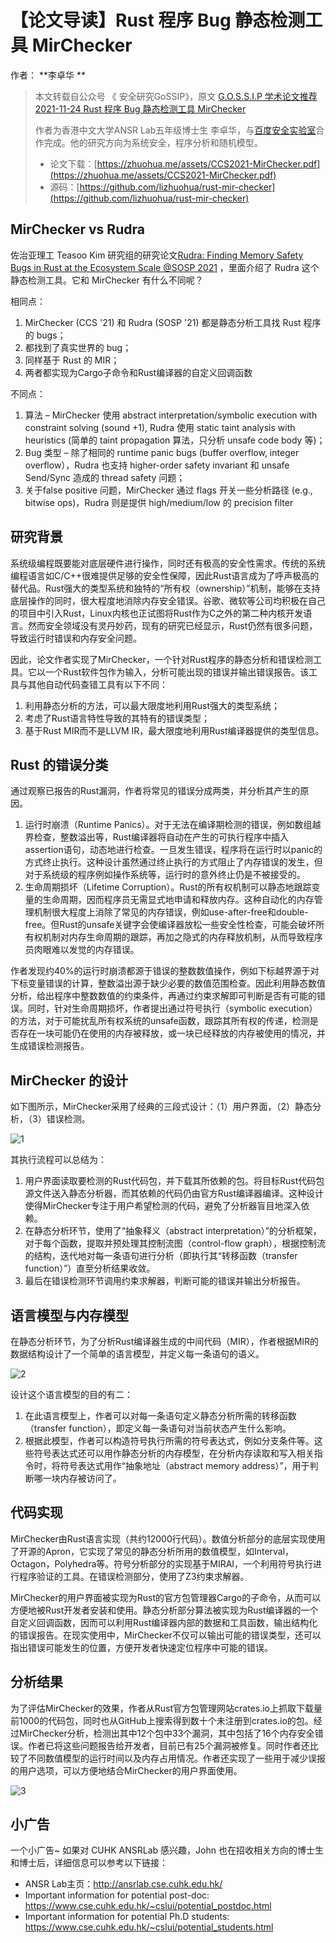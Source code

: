 #  【论文导读】Rust 程序 Bug 静态检测工具 MirChecker

作者： **李卓华 **

> 本文转载自公众号 《 安全研究GoSSIP》，原文 [G.O.S.S.I.P 学术论文推荐 2021-11-24 Rust 程序 Bug 静态检测工具 MirChecker](https://mp.weixin.qq.com/s/E7XSa_evKpPEMk_xfzEq1w)
>
>  作者为香港中文大学ANSR Lab五年级博士生 李卓华，与[百度安全实验室](https://mp.weixin.qq.com/s?__biz=Mzg5ODUxMzg0Ng==&mid=2247485553&idx=1&sn=5839db63d9cb21900035e0ba9ee07815&scene=21#wechat_redirect)合作完成。他的研究方向为系统安全，程序分析和随机模型。
>
> - 论文下载：[https://zhuohua.me/assets/CCS2021-MirChecker.pdf](https://zhuohua.me/assets/CCS2021-MirChecker.pdf)
> - 源码：[https://github.com/lizhuohua/rust-mir-checker](https://github.com/lizhuohua/rust-mir-checker)

## MirChecker vs Rudra 

佐治亚理工 Teasoo Kim 研究组的研究论文[Rudra: Finding Memory Safety Bugs in Rust at the Ecosystem Scale @SOSP 2021](https://mp.weixin.qq.com/s?__biz=Mzg5ODUxMzg0Ng==&mid=2247487645&idx=1&sn=d92bb73232cc87d7a2d271308808c955&scene=21#wechat_redirect) ，里面介绍了 Rudra 这个静态检测工具。它和 MirChecker 有什么不同呢？

相同点：

1. MirChecker (CCS '21) 和 Rudra (SOSP '21) 都是静态分析工具找 Rust 程序的 bugs；
2. 都找到了真实世界的 bug；
3. 同样基于 Rust 的 MIR；
4. 两者都实现为Cargo子命令和Rust编译器的自定义回调函数

不同点：

1. 算法 – MirChecker 使用 abstract interpretation/symbolic execution with constraint solving (sound +1), Rudra 使用 static taint analysis with heuristics (简单的 taint propagation 算法，只分析 unsafe code body 等)；
2. Bug 类型 – 除了相同的 runtime panic bugs (buffer overflow, integer overflow），Rudra 也支持 higher-order safety invariant 和 unsafe Send/Sync 造成的 thread safety 问题；
3. 关于false positive 问题，MirChecker 通过 flags 开关一些分析路径 (e.g., bitwise ops)，Rudra 则是提供 high/medium/low 的 precision filter



## 研究背景

系统级编程既要能对底层硬件进行操作，同时还有极高的安全性需求。传统的系统编程语言如C/C++很难提供足够的安全性保障，因此Rust语言成为了呼声极高的替代品。Rust强大的类型系统和独特的“所有权（ownership）”机制，能够在支持底层操作的同时，很大程度地消除内存安全错误。谷歌、微软等公司均积极在自己的项目中引入Rust，Linux内核也正试图将Rust作为C之外的第二种内核开发语言。然而安全领域没有灵丹妙药，现有的研究已经显示，Rust仍然有很多问题，导致运行时错误和内存安全问题。

因此，论文作者实现了MirChecker，一个针对Rust程序的静态分析和错误检测工具。它以一个Rust软件包作为输入，分析可能出现的错误并输出错误报告。该工具与其他自动代码查错工具有以下不同：

1. 利用静态分析的方法，可以最大限度地利用Rust强大的类型系统；
2. 考虑了Rust语言特性导致的其特有的错误类型；
3. 基于Rust MIR而不是LLVM IR，最大限度地利用Rust编译器提供的类型信息。

## Rust 的错误分类

通过观察已报告的Rust漏洞，作者将常见的错误分成两类，并分析其产生的原因。

1. 运行时崩溃（Runtime Panics）。对于无法在编译期检测的错误，例如数组越界检查，整数溢出等，Rust编译器将自动在产生的可执行程序中插入assertion语句，动态地进行检查。一旦发生错误，程序将在运行时以panic的方式终止执行。这种设计虽然通过终止执行的方式阻止了内存错误的发生，但对于系统级的程序例如操作系统等，运行时的意外终止仍是不被接受的。
2. 生命周期损坏（Lifetime Corruption）。Rust的所有权机制可以静态地跟踪变量的生命周期，因而程序员无需显式地申请和释放内存。这种自动化的内存管理机制很大程度上消除了常见的内存错误，例如use-after-free和double-free。但Rust的unsafe关键字会使编译器放松一些安全性检查，可能会破坏所有权机制对内存生命周期的跟踪，再加之隐式的内存释放机制，从而导致程序员肉眼难以发觉的内存错误。

作者发现约40%的运行时崩溃都源于错误的整数数值操作，例如下标越界源于对下标变量错误的计算，整数溢出源于缺少必要的数值范围检查。因此利用静态数值分析，给出程序中整数数值的约束条件，再通过约束求解即可判断是否有可能的错误。同时，针对生命周期损坏，作者提出通过符号执行（symbolic execution）的方法，对于可能扰乱所有权系统的unsafe函数，跟踪其所有权的传递，检测是否存在一块可能仍在使用的内存被释放，或一块已经释放的内存被使用的情况，并生成错误检测报告。

## MirChecker 的设计

如下图所示，MirChecker采用了经典的三段式设计：（1）用户界面，（2）静态分析，（3）错误检测。

![1](./image/mirchecker/1.png)

其执行流程可以总结为：

1. 用户界面读取要检测的Rust代码包，并下载其所依赖的包。将目标Rust代码包源文件送入静态分析器，而其依赖的代码仍由官方Rust编译器编译。这种设计使得MirChecker专注于用户希望检测的代码，避免了分析器盲目地深入依赖。
2. 在静态分析环节，使用了“抽象释义（abstract interpretation）”的分析框架，对于每个函数，提取并预处理其控制流图（control-flow graph），根据控制流的结构，迭代地对每一条语句进行分析（即执行其“转移函数（transfer function）”）直至分析结果收敛。
3. 最后在错误检测环节调用约束求解器，判断可能的错误并输出分析报告。

##  语言模型与内存模型

在静态分析环节，为了分析Rust编译器生成的中间代码（MIR），作者根据MIR的数据结构设计了一个简单的语言模型，并定义每一条语句的语义。

![2](./image/mirchecker/2.png)

设计这个语言模型的目的有二：

1. 在此语言模型上，作者可以对每一条语句定义静态分析所需的转移函数（transfer function），即定义每一条语句对当前状态产生什么影响。
2. 根据此模型，作者可以构造符号执行所需的符号表达式，例如分支条件等。这些符号表达式还可以用作静态分析的内存模型，在分析内存读取和写入相关指令时，将符号表达式用作“抽象地址（abstract memory address）”，用于判断哪一块内存被访问了。

##  代码实现

MirChecker由Rust语言实现（共约12000行代码）。数值分析部分的底层实现使用了开源的Apron，它实现了常见的静态分析所用的数值模型，如Interval，Octagon，Polyhedra等。符号分析部分的实现基于MIRAI，一个利用符号执行进行程序验证的工具。在错误检测部分，使用了Z3约束求解器。

MirChecker的用户界面被实现为Rust的官方包管理器Cargo的子命令，从而可以方便地被Rust开发者安装和使用。静态分析部分算法被实现为Rust编译器的一个自定义回调函数，因而可以利用Rust编译器内部的数据和工具函数，输出结构化的错误报告。在现实使用中，MirChecker不仅可以输出可能的错误类型，还可以指出错误可能发生的位置，方便开发者快速定位程序中可能的错误。

## 分析结果

为了评估MirChecker的效果，作者从Rust官方包管理网站crates.io上抓取下载量前1000的代码包，同时也从GitHub上搜索得到数十个未注册到crates.io的包。经过MirChecker分析，检测出其中12个包中33个漏洞，其中包括了16个内存安全错误。作者已将这些问题报告给开发者，目前已有25个漏洞被修复。同时作者还比较了不同数值模型的运行时间以及内存占用情况。作者还实现了一些用于减少误报的用户选项，可以方便地结合MirChecker的用户界面使用。

![3](./image/mirchecker/3.png)

## 小广告

一个小广告~ 如果对 CUHK ANSRLab 感兴趣，John 也在招收相关方向的博士生和博士后，详细信息可以参考以下链接：

- ANSR Lab主页：http://ansrlab.cse.cuhk.edu.hk/
- Important information for potential post-doc: https://www.cse.cuhk.edu.hk/~cslui/potential_postdoc.html
- Important information for potential Ph.D students: https://www.cse.cuhk.edu.hk/~cslui/potential_students.html